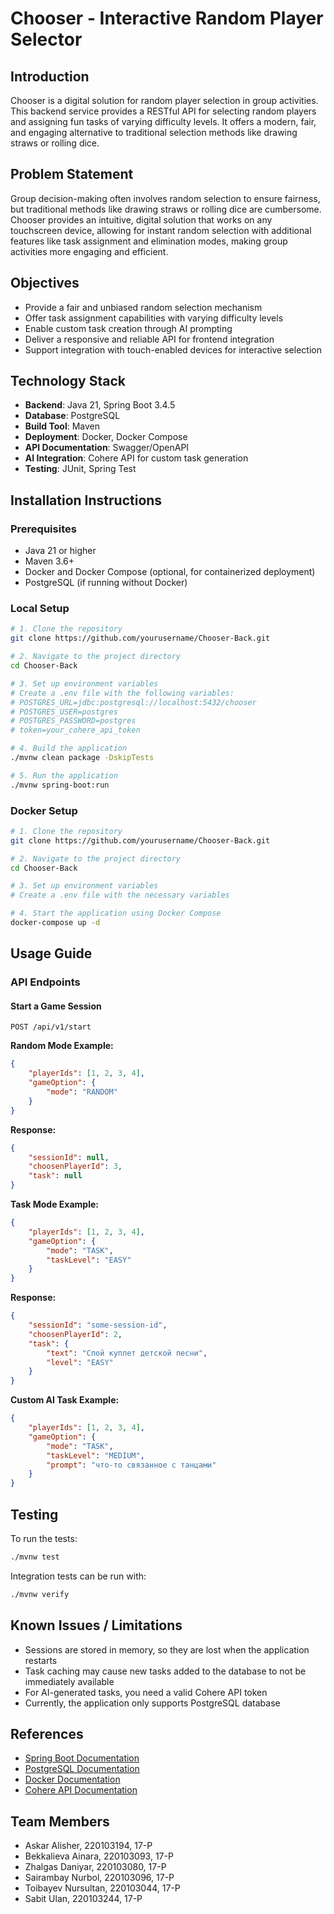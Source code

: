 # Chooser - Interactive Random Player Selector

## Introduction
Chooser is a digital solution for random player selection in group activities. This backend service provides a RESTful API for selecting random players and assigning fun tasks of varying difficulty levels. It offers a modern, fair, and engaging alternative to traditional selection methods like drawing straws or rolling dice.

## Problem Statement
Group decision-making often involves random selection to ensure fairness, but traditional methods like drawing straws or rolling dice are cumbersome. Chooser provides an intuitive, digital solution that works on any touchscreen device, allowing for instant random selection with additional features like task assignment and elimination modes, making group activities more engaging and efficient.

## Objectives
- Provide a fair and unbiased random selection mechanism
- Offer task assignment capabilities with varying difficulty levels
- Enable custom task creation through AI prompting
- Deliver a responsive and reliable API for frontend integration
- Support integration with touch-enabled devices for interactive selection

## Technology Stack
- **Backend**: Java 21, Spring Boot 3.4.5
- **Database**: PostgreSQL
- **Build Tool**: Maven
- **Deployment**: Docker, Docker Compose
- **API Documentation**: Swagger/OpenAPI
- **AI Integration**: Cohere API for custom task generation
- **Testing**: JUnit, Spring Test

## Installation Instructions
### Prerequisites
- Java 21 or higher
- Maven 3.6+
- Docker and Docker Compose (optional, for containerized deployment)
- PostgreSQL (if running without Docker)

### Local Setup
```bash
# 1. Clone the repository
git clone https://github.com/yourusername/Chooser-Back.git

# 2. Navigate to the project directory
cd Chooser-Back

# 3. Set up environment variables
# Create a .env file with the following variables:
# POSTGRES_URL=jdbc:postgresql://localhost:5432/chooser
# POSTGRES_USER=postgres
# POSTGRES_PASSWORD=postgres
# token=your_cohere_api_token

# 4. Build the application
./mvnw clean package -DskipTests

# 5. Run the application
./mvnw spring-boot:run
```

### Docker Setup
```bash
# 1. Clone the repository
git clone https://github.com/yourusername/Chooser-Back.git

# 2. Navigate to the project directory
cd Chooser-Back

# 3. Set up environment variables
# Create a .env file with the necessary variables

# 4. Start the application using Docker Compose
docker-compose up -d
```

## Usage Guide
### API Endpoints

#### Start a Game Session
```
POST /api/v1/start
```

**Random Mode Example:**
```json
{
    "playerIds": [1, 2, 3, 4],
    "gameOption": {
        "mode": "RANDOM"
    }
}
```

**Response:**
```json
{
    "sessionId": null,
    "choosenPlayerId": 3,
    "task": null
}
```

**Task Mode Example:**
```json
{
    "playerIds": [1, 2, 3, 4],
    "gameOption": {
        "mode": "TASK",
        "taskLevel": "EASY"
    }
}
```

**Response:**
```json
{
    "sessionId": "some-session-id",
    "choosenPlayerId": 2,
    "task": {
        "text": "Спой куплет детской песни",
        "level": "EASY"
    }
}
```

**Custom AI Task Example:**
```json
{
    "playerIds": [1, 2, 3, 4],
    "gameOption": {
        "mode": "TASK",
        "taskLevel": "MEDIUM",
        "prompt": "что-то связанное с танцами"
    }
}
```

## Testing
To run the tests:
```bash
./mvnw test
```

Integration tests can be run with:
```bash
./mvnw verify
```

## Known Issues / Limitations
- Sessions are stored in memory, so they are lost when the application restarts
- Task caching may cause new tasks added to the database to not be immediately available
- For AI-generated tasks, you need a valid Cohere API token
- Currently, the application only supports PostgreSQL database

## References
- [Spring Boot Documentation](https://docs.spring.io/spring-boot/docs/current/reference/html/)
- [PostgreSQL Documentation](https://www.postgresql.org/docs/)
- [Docker Documentation](https://docs.docker.com/)
- [Cohere API Documentation](https://docs.cohere.com/)

## Team Members
- Askar Alisher, 220103194, 17-P
- Bekkalieva Ainara, 220103093, 17-P
- Zhalgas Daniyar, 220103080, 17-P
- Sairambay Nurbol, 220103096, 17-P
- Toibayev Nursultan, 220103044, 17-P
- Sabit Ulan, 220103244, 17-P